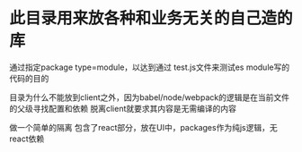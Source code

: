 # 此目录用来放各种和业务无关的自己造的库

通过指定package type=module，以达到通过 test.js文件来测试es module写的代码的目的

目录为什么不能放到client之外，因为babel/node/webpack的逻辑是在当前文件的父级寻找配置和依赖
脱离client就要求其内容是无需编译的内容


做一个简单的隔离
包含了react部分，放在UI中，packages作为纯js逻辑，无react依赖
